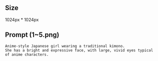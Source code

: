 ## Size

1024px * 1024px

## Prompt (1~5.png)

```
Anime-style Japanese girl wearing a traditional kimono.
She has a bright and expressive face, with large, vivid eyes typical of anime characters.
```
